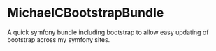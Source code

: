 MichaelCBootstrapBundle
=======================

A quick symfony bundle including bootstrap to allow easy updating of bootstrap across my symfony sites.